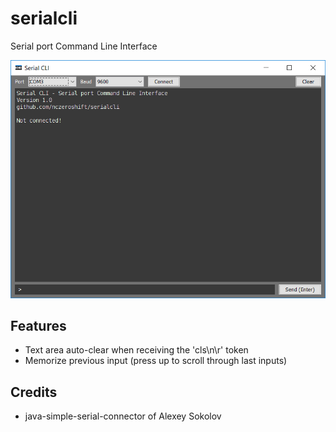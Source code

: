 # serialcli
Serial port Command Line Interface

![alt text](https://raw.githubusercontent.com/nczeroshift/serialcli/master/res/screenshot.png "Logo Title Text 1")

## Features
* Text area auto-clear when receiving the 'cls\n\r' token
* Memorize previous input (press up to scroll through last inputs)

## Credits
* java-simple-serial-connector of Alexey Sokolov


